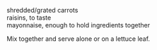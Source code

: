 ---
---

shredded/grated carrots  
raisins, to taste  
mayonnaise, enough to hold ingredients together 

Mix together and serve alone or on a lettuce leaf. 


